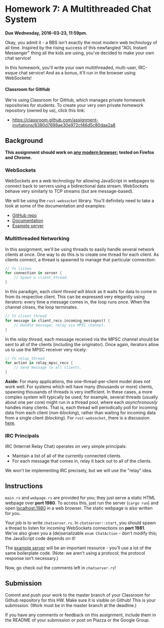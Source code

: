 # Homework 7: A Multithreaded Chat System

**Due Wednesday, 2016-03-23, 11:59pm.**

Okay, you admit it - a BBS isn't exactly the most modern web technology of all
time. Inspired by the rising success of this newfangled "AOL Instant Messenger"
thing all the kids are using, you've decided to make your own chat service!

In this homework, you'll write your own multithreaded, multi-user, IRC-esque
chat service! And as a bonus, it'll run in the browser using WebSockets!

#### Classroom for GitHub

We're using Classroom for GitHub, which manages private homework repositories
for students. To create your very own private homework repository (owned by
us), click this link:

* https://classroom.github.com/assignment-invitations/8380d7698ae30e972cf46d5c80daa2a8

## Background

**This assignment should work on [any modern browser](http://caniuse.com/#feat=websockets); tested on Firefox and Chrome.**

### WebSockets

WebSockets are a web technology for allowing JavaScript in webpages to connect 
back to servers using a bidirectional data stream. WebSockets behave very
similarly to TCP streams (but are message-based).

We will be using the `rust-websocket` library. You'll definitely need to take
a look at some of the documentation and examples:

* [GitHub repo](https://github.com/cyderize/rust-websocket)
* [Documentation](http://cyderize.github.io/rust-websocket/doc/websocket/)
* [Example server](https://github.com/cyderize/rust-websocket/blob/master/examples/server.rs)

### Multithreaded Networking

In this assignment, we'll be using threads to easily handle several network
clients at once. One way to do this is to create one thread for each client.
As clients connect, a thread is spawned to manage that particular connection:

```rust
// fn listen
for connection in server {
    // Spawn a client_thread.
}
```

In this paradigm, each _client thread_ will _block_ as it waits for data to
come in from its respective client. This can be expressed very elegantly using
iterators: every time a message comes in, the loop runs once. When the channel
closes, the loop terminates.

```rust
// fn client_thread
for message in client_recv.incoming_messages() {
    // Handle message; relay via MPSC channel.
}
```

In the _relay thread_, each message received via the MPSC channel should be
sent to all of the clients (including the originator). Once again, iterators
allow us to use the MPSC receiver very nicely:

```rust
// fn relay_thread
for action in relay_mpsc_recv {
    // Send message to all clients.
}
```

**Aside:** For many applications, the one-thread-per-client model does not work
well. For systems which will have many (thousands or more) clients, spawning
thousands of threads is very inefficient. In these cases, a more complex system
will typically be used; for example, several threads (usually about one per
core) might run in a thread pool, where each _asynchronously_ handles many
clients. That is, each thread will periodically poll for incoming data from
each client (_non-blocking_), rather than waiting for incoming data from a
single client (_blocking_). For `rust-websocket`, there is a discussion
[here](https://github.com/cyderize/rust-websocket/issues/6).

### IRC Principals

IRC (Internet Relay Chat) operates on very simple principals:

* Maintain a list of all of the currently connected clients.
* For each message that comes in, relay it back out to all of the clients.

We won't be implementing IRC precisely, but we will use the "relay" idea.

## Instructions

`main.rs` and `webpage.rs` are provided for you; they just serve a static HTML
webpage over **port 1980**. To access this, just run the server (`cargo run`)
and open [localhost:1980](http://localhost:1980/) in a web browser.
The static webpage is also written for you.

Your job is to write `chatserver.rs`. In `chatserver::start`, you should spawn
a thread to listen for incoming WebSockets connections on **port 1981**.
We've also given you a (de)serializable `enum ChatAction` - don't modify this;
the JavaScript code depends on it!

The [example server](https://github.com/cyderize/rust-websocket/blob/master/examples/server.rs)
will be an important resource - you'll use a lot of the same boilerplate code.
(Note: we aren't using a protocol; the protocol response isn't necessary.)

Now, go check out the comments left in `chatserver.rs`!

## Submission

Commit and push your work to the master branch of your Classroom for Github
repository for this HW. Make sure it is visible on Github! This is your
submission. (Work must be in the master branch at the deadline.)

If you have any comments or feedback on this assignment, include them in the
README of your submission or post on Piazza or the Google Group.
